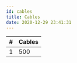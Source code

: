 ```yaml
---
id: cables
title: Cables
date: 2020-12-29 23:41:31
---
```


| #   | Cables |
| --- | ------ |
| 1   | 500    |

